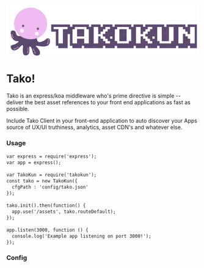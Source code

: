 <img style="display: block; margin-left: auto; margin-right: auto" src="public/tako_logo.png">

# Tako!

Tako is an express/koa middleware who's prime directive is simple -- deliver the best asset references to your front end applications as fast as possible.

Include Tako Client in your front-end application to auto discover your Apps source of UX/UI truthiness, analytics, asset CDN's and whatever else.

### Usage

```
var express = require('express');
var app = express();

var TakoKun = require('takokun');
const tako = new TakoKun({
  cfgPath : 'config/tako.json'
});

tako.init().then(function() {
  app.use('/assets', tako.routeDefault);
});

app.listen(3000, function () {
  console.log('Example app listening on port 3000!');
});
```

### Config
